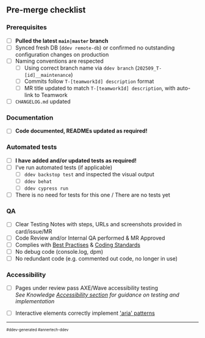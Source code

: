 ## Pre-merge checklist

### Prerequisites
- [ ] **Pulled the latest `main|master` branch**
- [ ] Synced fresh DB (`ddev remote-db`) or confirmed no outstanding configuration changes on production
- [ ] Naming conventions are respected
  - [ ] Using correct branch name via `ddev branch` (`202509_T-[id]__maintenance`)
  - [ ] Commits follow `T-[teamworkId] description` format
  - [ ] MR title updated to match `T-[teamworkId] description`, with auto-link to Teamwork
- [ ] `CHANGELOG.md` updated

### Documentation
- [ ] **Code documented, READMEs updated as required!**

### Automated tests
- [ ] **I have added and/or updated tests as required!**
- [ ] I've run automated tests (if applicable)
  - [ ] `ddev backstop test` and inspected the visual output
  - [ ] `ddev behat`
  - [ ] `ddev cypress run`
- [ ] There is no need for tests for this one / There are no tests yet

### QA
- [ ] Clear Testing Notes with steps, URLs and screenshots provided in card/issue/MR
- [ ] Code Review and/or Internal QA performed & MR Approved
- [ ] Complies with [Best Practises](https://knowledge.annertech.com/coding/) & [Coding Standards](https://www.drupal.org/docs/develop/standards/coding-standards)
- [ ] No debug code (console.log, dpm)
- [ ] No redundant code (e.g. commented out code, no longer in use)

### Accessibility
- [ ] Pages under review pass AXE/Wave accessibility testing  
  _See Knowledge [Accessibility section](https://knowledge.annertech.com/accessibility) for guidance on testing and implementation_
- [ ] Interactive elements correctly implement ['aria' patterns](https://www.w3.org/TR/wai-aria-practices-1.2/#aria_ex)


---
<sup><sub>
#ddev-generated
#annertech-ddev
</sub></sup>
